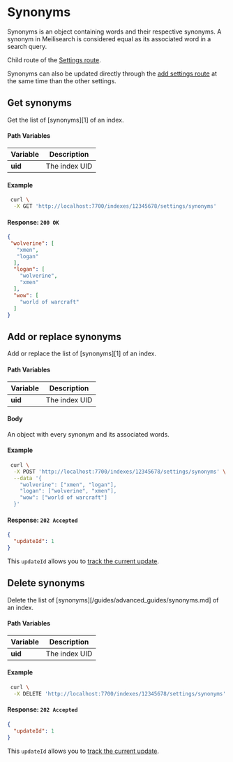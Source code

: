 # Synonyms

Synonyms is an object containing words and their respective synonyms. A synonym in Meilisearch is considered equal as its associated word in a search query.

Child route of the [Settings route](/references/settings.md).

Synonyms can also be updated directly through the [add settings route](/references/settings.md#add-settings) at the same time than the other settings.

## Get synonyms

<RouteHighlighter method="GET" route="/indexes/:uid/settings/synonyms"/>

Get the list of [synonyms][1] of an index.

#### Path Variables

| Variable          | Description           |
|-------------------|-----------------------|
| **uid**         | The index UID |

#### Example
```bash
 curl \
  -X GET 'http://localhost:7700/indexes/12345678/settings/synonyms'
```

#### Response: `200 OK`

```json
{
 "wolverine": [
   "xmen",
   "logan"
  ],
  "logan": [
    "wolverine",
    "xmen"
  ],
  "wow": [
    "world of warcraft"
  ]
}
```

## Add or replace synonyms

<RouteHighlighter method="POST" route="/indexes/:uid/settings/synonyms"/>

Add or replace the list of [synonyms][1] of an index.

#### Path Variables

| Variable          | Description           |
|-------------------|-----------------------|
| **uid**         | The index UID |

#### Body

An object with every synonym and its associated words.

#### Example
```bash
 curl \
  -X POST 'http://localhost:7700/indexes/12345678/settings/synonyms' \
  --data '{
    "wolverine": ["xmen", "logan"],
    "logan": ["wolverine", "xmen"],
    "wow": ["world of warcraft"]
  }'
```

#### Response: `202 Accepted`

```json
{
  "updateId": 1
}
```
This `updateId` allows you to [track the current update](/references/updates.md).

## Delete synonyms

<RouteHighlighter method="DELETE" route="/indexes/:uid/settings/synonyms"/>

Delete the list of [synonyms][/guides/advanced_guides/synonyms.md] of an index.

#### Path Variables

| Variable          | Description           |
|-------------------|-----------------------|
| **uid**         | The index UID |

#### Example
```bash
 curl \
  -X DELETE 'http://localhost:7700/indexes/12345678/settings/synonyms'
```

#### Response: `202 Accepted`

```json
{
  "updateId": 1
}
```
This `updateId` allows you to [track the current update](/references/updates.md).
